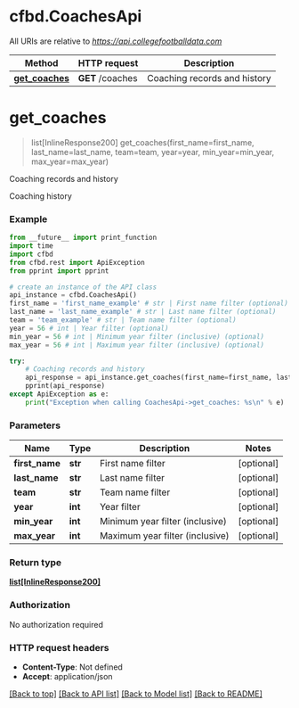 # cfbd.CoachesApi

All URIs are relative to *https://api.collegefootballdata.com*

Method | HTTP request | Description
------------- | ------------- | -------------
[**get_coaches**](CoachesApi.md#get_coaches) | **GET** /coaches | Coaching records and history


# **get_coaches**
> list[InlineResponse200] get_coaches(first_name=first_name, last_name=last_name, team=team, year=year, min_year=min_year, max_year=max_year)

Coaching records and history

Coaching history

### Example
```python
from __future__ import print_function
import time
import cfbd
from cfbd.rest import ApiException
from pprint import pprint

# create an instance of the API class
api_instance = cfbd.CoachesApi()
first_name = 'first_name_example' # str | First name filter (optional)
last_name = 'last_name_example' # str | Last name filter (optional)
team = 'team_example' # str | Team name filter (optional)
year = 56 # int | Year filter (optional)
min_year = 56 # int | Minimum year filter (inclusive) (optional)
max_year = 56 # int | Maximum year filter (inclusive) (optional)

try:
    # Coaching records and history
    api_response = api_instance.get_coaches(first_name=first_name, last_name=last_name, team=team, year=year, min_year=min_year, max_year=max_year)
    pprint(api_response)
except ApiException as e:
    print("Exception when calling CoachesApi->get_coaches: %s\n" % e)
```

### Parameters

Name | Type | Description  | Notes
------------- | ------------- | ------------- | -------------
 **first_name** | **str**| First name filter | [optional] 
 **last_name** | **str**| Last name filter | [optional] 
 **team** | **str**| Team name filter | [optional] 
 **year** | **int**| Year filter | [optional] 
 **min_year** | **int**| Minimum year filter (inclusive) | [optional] 
 **max_year** | **int**| Maximum year filter (inclusive) | [optional] 

### Return type

[**list[InlineResponse200]**](InlineResponse200.md)

### Authorization

No authorization required

### HTTP request headers

 - **Content-Type**: Not defined
 - **Accept**: application/json

[[Back to top]](#) [[Back to API list]](../README.md#documentation-for-api-endpoints) [[Back to Model list]](../README.md#documentation-for-models) [[Back to README]](../README.md)

